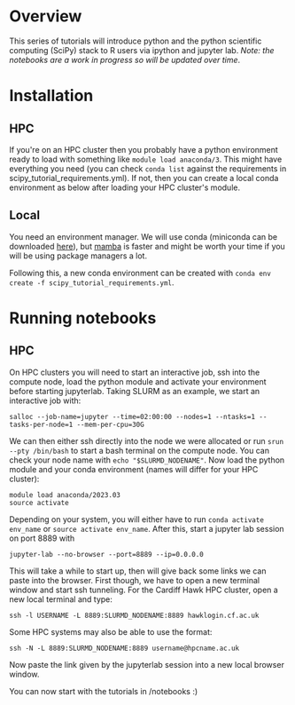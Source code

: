 # Overview
This series of tutorials will introduce python and the python scientific computing (SciPy) stack to R users via ipython and jupyter lab. *Note: the notebooks are a work in progress so will be updated over time*.

# Installation

## HPC
If you're on an HPC cluster then you probably have a python environment ready to load with something like `module load anaconda/3`. This might have everything you need (you can check `conda list` against the requirements in scipy_tutorial_requirements.yml). If not, then you can create a local conda environment as below after loading your HPC cluster's module.

## Local

You need an environment manager. We will use conda (miniconda can be downloaded [here](https://docs.conda.io/en/latest/miniconda.html)), but [mamba](https://mamba.readthedocs.io/en/latest/installation.html) is faster and might be worth your time if you will be using package managers a lot.

Following this, a new conda environment can be created with `conda env create -f scipy_tutorial_requirements.yml`.

# Running notebooks

## HPC

On HPC clusters you will need to start an interactive job, ssh into the compute node, load the python module and activate your environment before starting jupyterlab. Taking SLURM as an example, we start an interactive job with:

```
salloc --job-name=jupyter --time=02:00:00 --nodes=1 --ntasks=1 --tasks-per-node=1 --mem-per-cpu=30G
```

We can then either ssh directly into the node we were allocated or run `srun --pty /bin/bash` to start a bash terminal on the compute node. You can check your node name with `echo "$SLURMD_NODENAME"`. Now load the python module and your conda environment (names will differ for your HPC cluster):

```
module load anaconda/2023.03
source activate
```

Depending on your system, you will either have to run `conda activate env_name` or `source activate env_name`. After this, start a jupyter lab session on port 8889 with

```
jupyter-lab --no-browser --port=8889 --ip=0.0.0.0
```

This will take a while to start up, then will give back some links we can paste into the browser. First though, we have to open a new terminal window and start ssh tunneling. For the Cardiff Hawk HPC cluster, open a new local terminal and type: 

```
ssh -l USERNAME -L 8889:SLURMD_NODENAME:8889 hawklogin.cf.ac.uk
```

Some HPC systems may also be able to use the format:

```
ssh -N -L 8889:SLURMD_NODENAME:8889 username@hpcname.ac.uk
```

Now paste the link given by the jupyterlab session into a new local browser window.

You can now start with the tutorials in /notebooks :)
